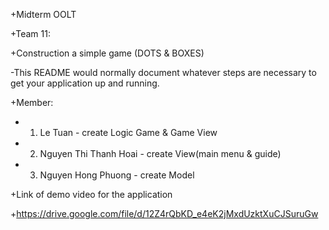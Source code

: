 
+Midterm OOLT

+Team 11: 

+Construction a simple game (DOTS & BOXES)

 

-This README would normally document whatever steps are necessary to get your application up and running.

+Member: 

+	1. Le Tuan - create Logic Game & Game View

+	2. Nguyen Thi Thanh Hoai - create View(main menu & guide)

+	3. Nguyen Hong Phuong - create Model

 

+Link of demo video for the application

+https://drive.google.com/file/d/12Z4rQbKD_e4eK2jMxdUzktXuCJSuruGw
